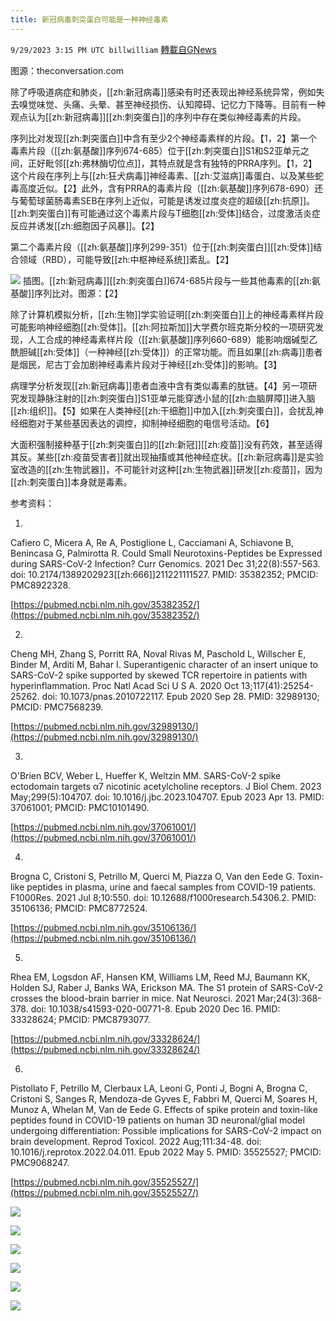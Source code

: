 ```yaml
---
title: 新冠病毒刺突蛋白可能是一种神经毒素
---
```

`9/29/2023 3:15 PM UTC billwilliam` [轉載自GNews](https://gnews.org/articles/1756999)

图源：theconversation.com


除了呼吸道病症和肺炎，[[zh:新冠病毒]]感染有时还表现出神经系统异常，例如失去嗅觉味觉、头痛、头晕、甚至神经损伤、认知障碍、记忆力下降等。目前有一种观点认为[[zh:新冠病毒]][[zh:刺突蛋白]]的序列中存在类似神经毒素的片段。

序列比对发现[[zh:刺突蛋白]]中含有至少2个神经毒素样的片段。【1，2】第一个毒素片段（[[zh:氨基酸]]序列674-685）位于[[zh:刺突蛋白]]S1和S2亚单元之间，正好毗邻[[zh:弗林酶切位点]]，其特点就是含有独特的PRRA序列。【1，2】这个片段在序列上与[[zh:狂犬病毒]]神经毒素、[[zh:艾滋病]]毒蛋白、以及某些蛇毒高度近似。【2】此外，含有PRRA的毒素片段（[[zh:氨基酸]]序列678-690）还与葡萄球菌肠毒素SEB在序列上近似，可能是诱发过度炎症的超级[[zh:抗原]]。[[zh:刺突蛋白]]有可能通过这个毒素片段与T细胞[[zh:受体]]结合，过度激活炎症反应并诱发[[zh:细胞因子风暴]]。【2】

第二个毒素片段（[[zh:氨基酸]]序列299-351）位于[[zh:刺突蛋白]][[zh:受体]]结合领域（RBD），可能导致[[zh:中枢神经系统]]紊乱。【2】


![](https://i.imgur.com/CNzdu3o.png)
插图。[[zh:新冠病毒]][[zh:刺突蛋白]]674-685片段与一些其他毒素的[[zh:氨基酸]]序列比对。图源：【2】

除了计算机模拟分析，[[zh:生物]]学实验证明[[zh:刺突蛋白]]上的神经毒素样片段可能影响神经细胞[[zh:受体]]。[[zh:阿拉斯加]]大学费尔班克斯分校的一项研究发现，人工合成的神经毒素样片段（[[zh:氨基酸]]序列660-689）能影响烟碱型乙酰胆碱[[zh:受体]]（一种神经[[zh:受体]]）的正常功能。而且如果[[zh:病毒]]患者是烟民，尼古丁会加剧神经毒素片段对于神经[[zh:受体]]的影响。【3】

病理学分析发现[[zh:新冠病毒]]患者血液中含有类似毒素的肽链。【4】另一项研究发现静脉注射的[[zh:刺突蛋白]]S1亚单元能穿透小鼠的[[zh:血脑屏障]]进入脑[[zh:组织]]。【5】如果在人类神经[[zh:干细胞]]中加入[[zh:刺突蛋白]]，会扰乱神经细胞对于某些基因表达的调控，抑制神经细胞的电信号活动。【6】

大面积强制接种基于[[zh:刺突蛋白]]的[[zh:新冠]][[zh:疫苗]]没有药效，甚至适得其反。某些[[zh:疫苗受害者]]就出现抽搐或其他神经症状。[[zh:新冠病毒]]是实验室改造的[[zh:生物武器]]，不可能针对这种[[zh:生物武器]]研发[[zh:疫苗]]，因为[[zh:刺突蛋白]]本身就是毒素。

参考资料：

1.

Cafiero C, Micera A, Re A, Postiglione L, Cacciamani A, Schiavone B, Benincasa G, Palmirotta R. Could Small Neurotoxins-Peptides be Expressed during SARS-CoV-2 Infection? Curr Genomics. 2021 Dec 31;22(8):557-563. doi: 10.2174/1389202923[[zh:666]]211221111527. PMID: 35382352; PMCID: PMC8922328.

[https://pubmed.ncbi.nlm.nih.gov/35382352/](https://pubmed.ncbi.nlm.nih.gov/35382352/)

2.

Cheng MH, Zhang S, Porritt RA, Noval Rivas M, Paschold L, Willscher E, Binder M, Arditi M, Bahar I. Superantigenic character of an insert unique to SARS-CoV-2 spike supported by skewed TCR repertoire in patients with hyperinflammation. Proc Natl Acad Sci U S A. 2020 Oct 13;117(41):25254-25262. doi: 10.1073/pnas.2010722117. Epub 2020 Sep 28. PMID: 32989130; PMCID: PMC7568239.

[https://pubmed.ncbi.nlm.nih.gov/32989130/](https://pubmed.ncbi.nlm.nih.gov/32989130/)

3.

O'Brien BCV, Weber L, Hueffer K, Weltzin MM. SARS-CoV-2 spike ectodomain targets α7 nicotinic acetylcholine receptors. J Biol Chem. 2023 May;299(5):104707. doi: 10.1016/j.jbc.2023.104707. Epub 2023 Apr 13. PMID: 37061001; PMCID: PMC10101490.

[https://pubmed.ncbi.nlm.nih.gov/37061001/](https://pubmed.ncbi.nlm.nih.gov/37061001/)

4.

Brogna C, Cristoni S, Petrillo M, Querci M, Piazza O, Van den Eede G. Toxin-like peptides in plasma, urine and faecal samples from COVID-19 patients. F1000Res. 2021 Jul 8;10:550. doi: 10.12688/f1000research.54306.2. PMID: 35106136; PMCID: PMC8772524.

[https://pubmed.ncbi.nlm.nih.gov/35106136/](https://pubmed.ncbi.nlm.nih.gov/35106136/)

5.

Rhea EM, Logsdon AF, Hansen KM, Williams LM, Reed MJ, Baumann KK, Holden SJ, Raber J, Banks WA, Erickson MA. The S1 protein of SARS-CoV-2 crosses the blood-brain barrier in mice. Nat Neurosci. 2021 Mar;24(3):368-378. doi: 10.1038/s41593-020-00771-8. Epub 2020 Dec 16. PMID: 33328624; PMCID: PMC8793077.

[https://pubmed.ncbi.nlm.nih.gov/33328624/](https://pubmed.ncbi.nlm.nih.gov/33328624/)

6.

Pistollato F, Petrillo M, Clerbaux LA, Leoni G, Ponti J, Bogni A, Brogna C, Cristoni S, Sanges R, Mendoza-de Gyves E, Fabbri M, Querci M, Soares H, Munoz A, Whelan M, Van de Eede G. Effects of spike protein and toxin-like peptides found in COVID-19 patients on human 3D neuronal/glial model undergoing differentiation: Possible implications for SARS-CoV-2 impact on brain development. Reprod Toxicol. 2022 Aug;111:34-48. doi: 10.1016/j.reprotox.2022.04.011. Epub 2022 May 5. PMID: 35525527; PMCID: PMC9068247.

[https://pubmed.ncbi.nlm.nih.gov/35525527/](https://pubmed.ncbi.nlm.nih.gov/35525527/)


![](https://i.imgur.com/MQsz9DD.png)


![](https://i.imgur.com/nwYVIY4.png)


![](https://i.imgur.com/KBjUhyH.png)


![](https://i.imgur.com/gHsbtRV.png)


![](https://i.imgur.com/3xYeXKo.png)



![](https://i.imgur.com/SMrYjtl.png)






